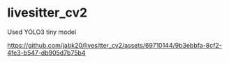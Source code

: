 # livesitter_cv2
Used YOLO3 tiny model


https://github.com/jabk20/livesitter_cv2/assets/69710144/9b3ebbfa-8cf2-4fe3-b547-db905d7b75b4

